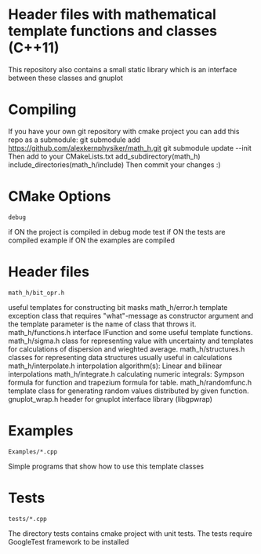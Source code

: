 Header files with mathematical template functions and classes (C++11)
====================================================================
This repository also contains a small static library which is an interface between these classes and gnuplot




Compiling
=========
If you have your own git repository with cmake project you can add this repo as a submodule:
	git submodule add https://github.com/alexkernphysiker/math_h.git
	git submodule update --init
Then add to your CMakeLists.txt
	add_subdirectory(math_h)
	include_directories(math_h/include)
Then commit your changes :)

CMake Options
=============
	debug
if ON the project is compiled in debug mode
	test
if ON the tests are compiled
	example
if ON the examples are compiled
	
Header files
============
	math_h/bit_opr.h
useful templates for constructing bit masks
	math_h/error.h
template exception class that requires "what"-message as constructor argument and the template parameter is the name of class that throws it.
	math_h/functions.h
interface IFunction and some useful template functions.
	math_h/sigma.h
class for representing value with uncertainty and templates for calculations of dispersion and wieghted average.
	math_h/structures.h
classes for representing data structures usually useful in calculations
	math_h/interpolate.h
interpolation algorithm(s): Linear and bilinear interpolations
	math_h/integrate.h
calculating numeric integrals: Sympson formula for function and trapezium formula for table.
	math_h/randomfunc.h
template class for generating random values distributed by given function.
	gnuplot_wrap.h
header for gnuplot interface library (libgpwrap)


Examples
========
	Examples/*.cpp
Simple programs that show how to use this template classes

Tests
=====
	tests/*.cpp
The directory tests contains cmake project with unit tests.
The tests require GoogleTest framework to be installed
